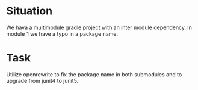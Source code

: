 # Situation

We hava a multimodule gradle project with an inter module dependency.
In module_1 we have a typo in a package name.

# Task

Utilize openrewrite to fix the package name in both submodules and to upgrade from junit4 to junit5.
